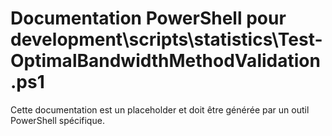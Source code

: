 # Documentation PowerShell pour development\scripts\statistics\Test-OptimalBandwidthMethodValidation.ps1

Cette documentation est un placeholder et doit être générée par un outil PowerShell spécifique.
